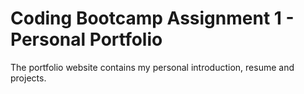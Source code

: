 # Coding Bootcamp Assignment 1 - Personal Portfolio
The portfolio website contains my personal introduction, resume and projects.
